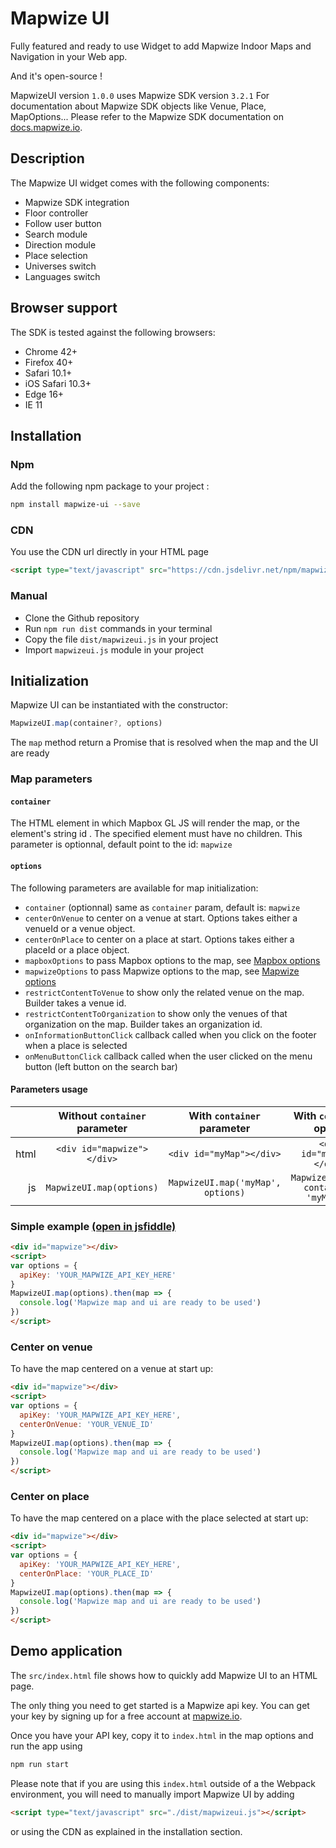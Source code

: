 # Mapwize UI

Fully featured and ready to use Widget to add Mapwize Indoor Maps and Navigation in your Web app.

And it's open-source !

MapwizeUI version `1.0.0` uses Mapwize SDK version `3.2.1`
For documentation about Mapwize SDK objects like Venue, Place, MapOptions... Please refer to the Mapwize SDK documentation on [docs.mapwize.io](https://docs.mapwize.io/developers/js/sdk/3.2.1/).

## Description

The Mapwize UI widget comes with the following components:

- Mapwize SDK integration
- Floor controller
- Follow user button
- Search module
- Direction module
- Place selection
- Universes switch
- Languages switch

## Browser support

The SDK is tested against the following browsers:

- Chrome 42+
- Firefox 40+
- Safari 10.1+
- iOS Safari 10.3+
- Edge 16+
- IE 11

## Installation

### Npm

Add the following npm package to your project :

```sh
npm install mapwize-ui --save
```

### CDN

You use the CDN url directly in your HTML page

```html
<script type="text/javascript" src="https://cdn.jsdelivr.net/npm/mapwize-ui@1.0.0/mapwize.js"></script>
```

### Manual

- Clone the Github repository
- Run `npm run dist` commands in your terminal
- Copy the file `dist/mapwizeui.js` in your project
- Import `mapwizeui.js` module in your project

## Initialization

Mapwize UI can be instantiated with the constructor:

```javascript
MapwizeUI.map(container?, options)
```

The `map` method return a Promise that is resolved when the map and the UI are ready

### Map parameters

#### `container`

The HTML element in which Mapbox GL JS will render the map, or the element's string  id . The specified element must have no children. This parameter is optionnal, default point to the id: `mapwize`

#### `options`

The following parameters are available for map initialization:

- `container` (optionnal) same as `container` param, default is: `mapwize`
- `centerOnVenue` to center on a venue at start. Options takes either a venueId or a venue object.
- `centerOnPlace` to center on a place at start. Options takes either a placeId or a place object.
- `mapboxOptions` to pass Mapbox options to the map, see [Mapbox options](https://docs.mapwize.io/developers/js/sdk/3.2.1/#map-constructor)
- `mapwizeOptions` to pass Mapwize options to the map, see [Mapwize options](https://docs.mapwize.io/developers/js/sdk/3.2.1/#map-constructor)
- `restrictContentToVenue` to show only the related venue on the map. Builder takes a venue id.
- `restrictContentToOrganization` to show only the venues of that organization on the map. Builder takes an organization id.
- `onInformationButtonClick` callback called when you click on the footer when a place is selected
- `onMenuButtonClick` callback called when the user clicked on the menu button (left button on the search bar)

#### Parameters usage
|    | Without `container` parameter | With `container` parameter | With `container` option |
|---:|:-----------------------------:|:--------------------------:|:-----------------------:|
|html| `<div id="mapwize"></div>`    | `<div id="myMap"></div>` | `<div id="myMap"></div>` |
|js  | `MapwizeUI.map(options)`      | `MapwizeUI.map('myMap', options)` | `MapwizeUI.map({ container: 'myMap'})` |

### Simple example [(open in jsfiddle)](https://jsfiddle.net/Mapwize/8peukahd/)

```html
<div id="mapwize"></div>
<script>
var options = {
  apiKey: 'YOUR_MAPWIZE_API_KEY_HERE'
}
MapwizeUI.map(options).then(map => {
  console.log('Mapwize map and ui are ready to be used')
})
</script>
```

### Center on venue

To have the map centered on a venue at start up:

```html
<div id="mapwize"></div>
<script>
var options = {
  apiKey: 'YOUR_MAPWIZE_API_KEY_HERE',
  centerOnVenue: 'YOUR_VENUE_ID'
}
MapwizeUI.map(options).then(map => {
  console.log('Mapwize map and ui are ready to be used')
})
</script>
```

### Center on place

To have the map centered on a place with the place selected at start up: 

```html
<div id="mapwize"></div>
<script>
var options = {
  apiKey: 'YOUR_MAPWIZE_API_KEY_HERE',
  centerOnPlace: 'YOUR_PLACE_ID'
}
MapwizeUI.map(options).then(map => {
  console.log('Mapwize map and ui are ready to be used')
})
</script>
```

## Demo application

The `src/index.html` file shows how to quickly add Mapwize UI to an HTML page.

The only thing you need to get started is a Mapwize api key. 
You can get your key by signing up for a free account at [mapwize.io](https://www.mapwize.io).

Once you have your API key, copy it to `index.html` in the map options and run the app using

```sh
npm run start
```

Please note that if you are using this `index.html` outside of a the Webpack environment, you will need to manually import Mapwize UI by adding

```html
<script type="text/javascript" src="./dist/mapwizeui.js"></script>
```

or using the CDN as explained in the installation section.